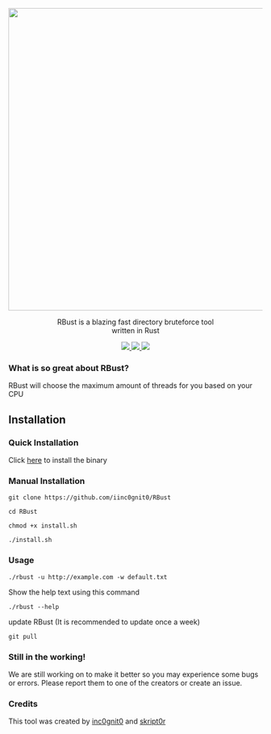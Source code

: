 <p align="center">
   <a href="https://asciinema.org/a/d2drRZkLdcA3YWgBL1ilnVAfD"><img src="https://asciinema.org/a/d2drRZkLdcA3YWgBL1ilnVAfD.svg" width="600"/></a>
</p>
<p align="center">
   RBust is a blazing fast directory bruteforce tool </br> written in Rust
</p>
<p align="center">
  <a href="https://github.com/iinc0gnit0">
    <img src="https://img.shields.io/github/followers/iinc0gnit0?label=Follow&style=social">
  </a>
  <a href="https://github.com/iinc0gnit0/RBust/stargazers">
    <img src="https://img.shields.io/github/stars/iinc0gnit0/RBust?style=social">
  </a>
   <a href="https://github.com/topics/rust">
      <img src="https://img.shields.io/github/languages/top/iinc0gnit0/RBust">
   </a>
</p>

### What is so great about RBust?

RBust will choose the maximum amount of threads for you based on your CPU

## Installation

### Quick Installation

Click <a href="https://github.com/iinc0gnit0/RBust/releases/download/v1.6/RBust_v1.6">here</a> to install the binary

### Manual Installation

`git clone https://github.com/iinc0gnit0/RBust`

`cd RBust`

`chmod +x install.sh`

`./install.sh`

### Usage

`./rbust -u http://example.com -w default.txt`

Show the help text using this command

`./rbust --help`

update RBust (It is recommended to update once a week)

`git pull`

### Still in the working!

We are still working on to make it better so you may experience some bugs or errors. Please report them to one of the creators or create an issue.

### Credits

This tool was created by <a href="https://github.com/iinc0gnit0">inc0gnit0</a> and <a href="https://github.com/green0ctagon">skript0r</a>